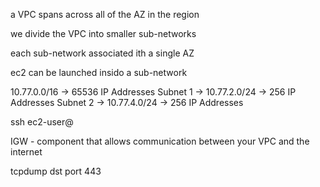
a VPC spans across all of the AZ in the region

we divide the VPC into smaller sub-networks

each sub-network associated ith a single AZ

ec2 can be launched insido a sub-network


10.77.0.0/16 -> 65536 IP Addresses
    Subnet 1 -> 10.77.2.0/24  -> 256 IP Addresses 
    Subnet 2 -> 10.77.4.0/24  -> 256 IP Addresses

ssh ec2-user@<ip address of the instance>

IGW - component that allows communication between your VPC and the internet

tcpdump dst port 443

